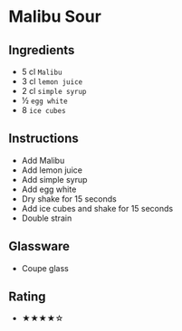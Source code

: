 # Malibu Sour

## Ingredients
- 5 cl `Malibu`
- 3 cl `lemon juice`
- 2 cl `simple syrup`
- ½ `egg white`
- 8 `ice cubes`

## Instructions
- Add Malibu
- Add lemon juice
- Add simple syrup
- Add egg white
- Dry shake for 15 seconds
- Add ice cubes and shake for 15 seconds
- Double strain

## Glassware
- Coupe glass

## Rating
- ★★★★☆